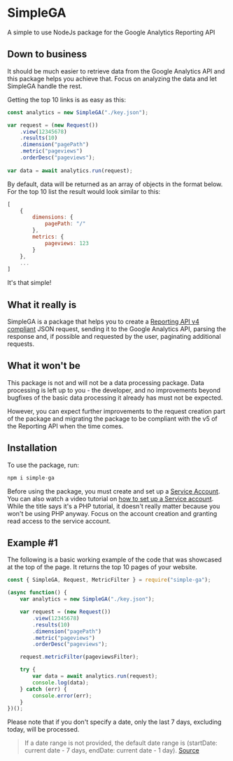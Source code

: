 
# SimpleGA
A simple to use NodeJs package for the Google Analytics Reporting API

## Down to business
It should be much easier to retrieve data from the Google Analytics API and this package helps you achieve that. Focus on analyzing the data and let SimpleGA handle the rest.

Getting the top 10 links is as easy as this:

```JavaScript
const analytics = new SimpleGA("./key.json");

var request = (new Request())
	.view(12345678)
	.results(10)
	.dimension("pagePath")
	.metric("pageviews")
	.orderDesc("pageviews");
	
var data = await analytics.run(request);
```	

By default, data will be returned as an array of objects in the format below. For the top 10 list the result would look similar to this:

```JavaScript
[
	{
		dimensions: {
			pagePath: "/"
		},
		metrics: {
			pageviews: 123
		}
	},
	...
]
```
It's that simple!
## What it really is
SimpleGA is a package that helps you to create a [Reporting API v4 compliant](https://developers.google.com/analytics/devguides/reporting/core/v4/rest/v4/reports/batchGet) JSON request,  sending it to the Google Analytics API, parsing the response and, if possible and requested by the user, paginating additional requests.
## What it won't be
This package is not and will not be a data processing package. Data processing is left up to you - the developer, and no improvements beyond bugfixes of the basic data processing it already has must not be expected.

However, you can expect further improvements to the request creation part of the package and migrating the package to be compliant with the v5 of the Reporting API when the time comes.
## Installation
To use the package, run:
```JavaScript
npm i simple-ga
```
Before using the package, you must create and set up a [Service Account](https://developers.google.com/identity/protocols/OAuth2ServiceAccount). You can also watch a video tutorial on [how to set up a Service account](https://www.youtube.com/watch?v=r6cWB0xnOwE). While the title says it's a PHP tutorial, it doesn't really matter because you won't be using PHP anyway. Focus on the account creation and granting read access to the service account.
## Example #1
The following is a basic working example of the code that was showcased at the top of the page. It returns the top 10 pages of your website. 

```JavaScript
const { SimpleGA, Request, MetricFilter } = require("simple-ga");

(async function() {
	var analytics = new SimpleGA("./key.json");

	var request = (new Request())
		.view(12345678)
		.results(10)
		.dimension("pagePath")
		.metric("pageviews")
		.orderDesc("pageviews");

	request.metricFilter(pageviewsFilter);

	try {
		var data = await analytics.run(request);
		console.log(data);
	} catch (err) {
		console.error(err);
	}
})();
```
Please note that if you don't specify a date, only the last 7 days, excluding today, will be processed.

> If a date range is not provided, the default date range is (startDate: current date - 7 days, endDate: current date - 1 day).
> [Source](https://developers.google.com/analytics/devguides/reporting/core/v4/rest/v4/reports/batchGet#ReportRequest.FIELDS)